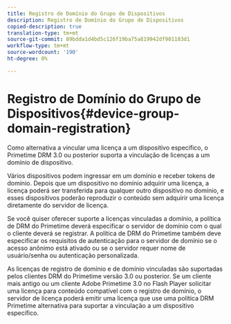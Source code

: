 ```yaml
---
title: Registro de Domínio do Grupo de Dispositivos
description: Registro de Domínio do Grupo de Dispositivos
copied-description: true
translation-type: tm+mt
source-git-commit: 89bdda1d4bd5c126f19ba75a819942df901183d1
workflow-type: tm+mt
source-wordcount: '190'
ht-degree: 0%

---
```



# Registro de Domínio do Grupo de Dispositivos{#device-group-domain-registration}

Como alternativa a vincular uma licença a um dispositivo específico, o Primetime DRM 3.0 ou posterior suporta a vinculação de licenças a um domínio de dispositivo.

Vários dispositivos podem ingressar em um domínio e receber tokens de domínio. Depois que um dispositivo no domínio adquirir uma licença, a licença poderá ser transferida para qualquer outro dispositivo no domínio, e esses dispositivos poderão reproduzir o conteúdo sem adquirir uma licença diretamente do servidor de licença.

Se você quiser oferecer suporte a licenças vinculadas a domínio, a política de DRM do Primetime deverá especificar o servidor de domínio com o qual o cliente deverá se registrar. A política de DRM do Primetime também deve especificar os requisitos de autenticação para o servidor de domínio se o acesso anônimo está ativado ou se o servidor requer nome de usuário/senha ou autenticação personalizada.

As licenças de registro de domínio e de domínio vinculadas são suportadas pelos clientes DRM do Primetime versão 3.0 ou posterior. Se um cliente mais antigo ou um cliente Adobe Primetime 3.0 no Flash Player solicitar uma licença para conteúdo compatível com o registro de domínio, o servidor de licença poderá emitir uma licença que use uma política DRM Primetime alternativa para suportar a vinculação a um dispositivo específico.
